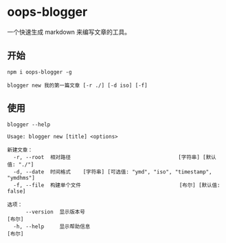 # oops-blogger

一个快速生成 markdown 来编写文章的工具。

## 开始

```shell
npm i oops-blogger -g

blogger new 我的第一篇文章 [-r ./] [-d iso] [-f]
```

## 使用

```shell
blogger --help
```

```text
Usage: blogger new [title] <options>

新建文章：
  -r, --root  相对路径                                   [字符串] [默认值: "./"]
  -d, --date  时间格式    [字符串] [可选值: "ymd", "iso", "timestamp", "ymdhms"]
  -f, --file  构建单个文件                                [布尔] [默认值: false]

选项：
      --version  显示版本号                                               [布尔]
  -h, --help     显示帮助信息                                             [布尔]
```